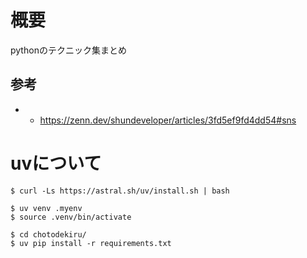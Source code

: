 # 概要
pythonのテクニック集まとめ


## 参考 
- - https://zenn.dev/shundeveloper/articles/3fd5ef9fd4dd54#sns

# uvについて

```
$ curl -Ls https://astral.sh/uv/install.sh | bash
```

```
$ uv venv .myenv
$ source .venv/bin/activate
```


```
$ cd chotodekiru/
$ uv pip install -r requirements.txt
```